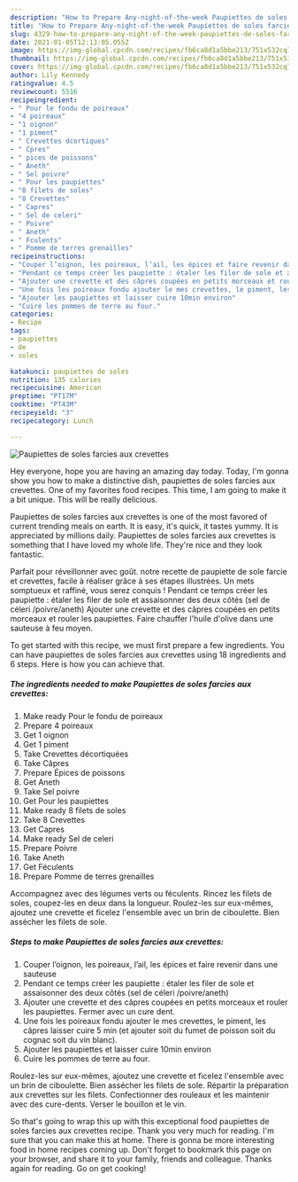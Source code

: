 ```yaml
---
description: "How to Prepare Any-night-of-the-week Paupiettes de soles farcies aux crevettes"
title: "How to Prepare Any-night-of-the-week Paupiettes de soles farcies aux crevettes"
slug: 4329-how-to-prepare-any-night-of-the-week-paupiettes-de-soles-farcies-aux-crevettes
date: 2021-01-05T12:13:05.055Z
image: https://img-global.cpcdn.com/recipes/fb6ca8d1a5bbe213/751x532cq70/paupiettes-de-soles-farcies-aux-crevettes-photo-principale-de-la-recette.jpg
thumbnail: https://img-global.cpcdn.com/recipes/fb6ca8d1a5bbe213/751x532cq70/paupiettes-de-soles-farcies-aux-crevettes-photo-principale-de-la-recette.jpg
cover: https://img-global.cpcdn.com/recipes/fb6ca8d1a5bbe213/751x532cq70/paupiettes-de-soles-farcies-aux-crevettes-photo-principale-de-la-recette.jpg
author: Lily Kennedy
ratingvalue: 4.5
reviewcount: 5516
recipeingredient:
- " Pour le fondu de poireaux"
- "4 poireaux"
- "1 oignon"
- "1 piment"
- " Crevettes dcortiques"
- " Cpres"
- " pices de poissons"
- " Aneth"
- " Sel poivre"
- " Pour les paupiettes"
- "8 filets de soles"
- "8 Crevettes"
- " Capres"
- " Sel de celeri"
- " Poivre"
- " Aneth"
- " Fculents"
- " Pomme de terres grenailles"
recipeinstructions:
- "Couper l’oignon, les poireaux, l’ail, les épices et faire revenir dans une sauteuse"
- "Pendant ce temps créer les paupiette : étaler les filer de sole et assaisonner des deux côtés (sel de céleri /poivre/aneth)"
- "Ajouter une crevette et des câpres coupées en petits morceaux et rouler les paupiettes. Fermer avec un cure dent."
- "Une fois les poireaux fondu ajouter le mes crevettes, le piment, les câpres laisser cuire 5 min (et ajouter soit du fumet de poisson soit du cognac soit du vin blanc)."
- "Ajouter les paupiettes et laisser cuire 10min environ"
- "Cuire les pommes de terre au four."
categories:
- Recipe
tags:
- paupiettes
- de
- soles

katakunci: paupiettes de soles 
nutrition: 135 calories
recipecuisine: American
preptime: "PT17M"
cooktime: "PT43M"
recipeyield: "3"
recipecategory: Lunch

---
```



![Paupiettes de soles farcies aux crevettes](https://img-global.cpcdn.com/recipes/fb6ca8d1a5bbe213/751x532cq70/paupiettes-de-soles-farcies-aux-crevettes-photo-principale-de-la-recette.jpg)

Hey everyone, hope you are having an amazing day today. Today, I'm gonna show you how to make a distinctive dish, paupiettes de soles farcies aux crevettes. One of my favorites food recipes. This time, I am going to make it a bit unique. This will be really delicious.

Paupiettes de soles farcies aux crevettes is one of the most favored of current trending meals on earth. It is easy, it's quick, it tastes yummy. It is appreciated by millions daily. Paupiettes de soles farcies aux crevettes is something that I have loved my whole life. They're nice and they look fantastic.

Parfait pour réveillonner avec goût. notre recette de paupiette de sole farcie et crevettes, facile à réaliser grâce à ses étapes illustrées. Un mets somptueux et raffiné, vous serez conquis ! Pendant ce temps créer les paupiette : étaler les filer de sole et assaisonner des deux côtés (sel de céleri /poivre/aneth) Ajouter une crevette et des câpres coupées en petits morceaux et rouler les paupiettes. Faire chauffer l&#39;huile d&#39;olive dans une sauteuse à feu moyen.


To get started with this recipe, we must first prepare a few ingredients. You can have paupiettes de soles farcies aux crevettes using 18 ingredients and 6 steps. Here is how you can achieve that.

<!--inarticleads1-->

##### The ingredients needed to make Paupiettes de soles farcies aux crevettes:

1. Make ready  Pour le fondu de poireaux
1. Prepare 4 poireaux
1. Get 1 oignon
1. Get 1 piment
1. Take  Crevettes décortiquées
1. Take  Câpres
1. Prepare  Épices de poissons
1. Get  Aneth
1. Take  Sel poivre
1. Get  Pour les paupiettes
1. Make ready 8 filets de soles
1. Take 8 Crevettes
1. Get  Capres
1. Make ready  Sel de celeri
1. Prepare  Poivre
1. Take  Aneth
1. Get  Féculents
1. Prepare  Pomme de terres grenailles


Accompagnez avec des légumes verts ou féculents. Rincez les filets de soles, coupez-les en deux dans la longueur. Roulez-les sur eux-mêmes, ajoutez une crevette et ficelez l&#39;ensemble avec un brin de ciboulette. Bien assécher les filets de sole. 

<!--inarticleads2-->

##### Steps to make Paupiettes de soles farcies aux crevettes:

1. Couper l’oignon, les poireaux, l’ail, les épices et faire revenir dans une sauteuse
1. Pendant ce temps créer les paupiette : étaler les filer de sole et assaisonner des deux côtés (sel de céleri /poivre/aneth)
1. Ajouter une crevette et des câpres coupées en petits morceaux et rouler les paupiettes. Fermer avec un cure dent.
1. Une fois les poireaux fondu ajouter le mes crevettes, le piment, les câpres laisser cuire 5 min (et ajouter soit du fumet de poisson soit du cognac soit du vin blanc).
1. Ajouter les paupiettes et laisser cuire 10min environ
1. Cuire les pommes de terre au four.


Roulez-les sur eux-mêmes, ajoutez une crevette et ficelez l&#39;ensemble avec un brin de ciboulette. Bien assécher les filets de sole. Répartir la préparation aux crevettes sur les filets. Confectionner des rouleaux et les maintenir avec des cure-dents. Verser le bouillon et le vin. 

So that's going to wrap this up with this exceptional food paupiettes de soles farcies aux crevettes recipe. Thank you very much for reading. I'm sure that you can make this at home. There is gonna be more interesting food in home recipes coming up. Don't forget to bookmark this page on your browser, and share it to your family, friends and colleague. Thanks again for reading. Go on get cooking!
